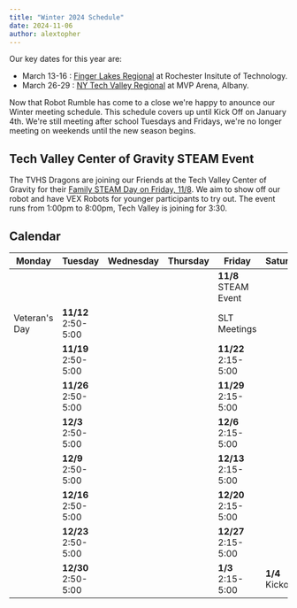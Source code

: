 ```yaml
---
title: "Winter 2024 Schedule"
date: 2024-11-06
author: alextopher
---
```


Our key dates for this year are:

<!-- - March 6-8 : [NY Hudson Valley Regional](https://www.nysfirst.org/hudson-valley) at Rockland Community College. -->
- March 13-16 : [Finger Lakes Regional](https://www.nysfirst.org/fingerlakes) at Rochester Insitute of Technology.
- March 26-29 : [NY Tech Valley Regional](https://www.techvalleyfirst.org/) at MVP Arena, Albany.

Now that Robot Rumble has come to a close we're happy to anounce our Winter meeting schedule. This schedule covers up until Kick Off on January 4th. We're still meeting after school Tuesdays and Fridays, we're no longer meeting on weekends until the new season begins. 

## Tech Valley Center of Gravity STEAM Event

The TVHS Dragons are joining our Friends at the Tech Valley Center of Gravity for their [Family STEAM Day on Friday, 11/8](https://www.facebook.com/events/2020230645079117). We aim to show off our robot and have VEX Robots for younger participants to try out. The event runs from 1:00pm to 8:00pm, Tech Valley is joining for 3:30.

## Calendar

| Monday        | Tuesday               | Wednesday | Thursday | Friday                 | Saturday         | Sunday |
|---------------|-----------------------|---------- |----------|------------------------|------------------|--------|
|               |                       |           |          | **11/8**   STEAM Event |                  |        |
| Veteran's Day | **11/12**  2:50-5:00  |           |          | SLT Meetings           |                  |        |
|               | **11/19**  2:50-5:00  |           |          | **11/22**  2:15-5:00   |                  |        |
|               | **11/26**  2:50-5:00  |           |          | **11/29**  2:15-5:00   |                  |        |
|               | **12/3**   2:50-5:00  |           |          | **12/6**   2:15-5:00   |                  |        |
|               | **12/9**   2:50-5:00  |           |          | **12/13**  2:15-5:00   |                  |        |
|               | **12/16**  2:50-5:00  |           |          | **12/20**  2:15-5:00   |                  |        |
|               | **12/23**  2:50-5:00  |           |          | **12/27**  2:15-5:00   |                  |        |
|               | **12/30**  2:50-5:00  |           |          | **1/3**    2:15-5:00   | **1/4** Kickoff! |        |
